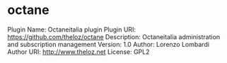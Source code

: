 octane
======
Plugin Name: Octaneitalia plugin
Plugin URI: https://github.com/theloz/octane
Description: Octaneitalia administration and subscription management
Version: 1.0
Author: Lorenzo Lombardi
Author URI: http://www.theloz.net
License: GPL2
